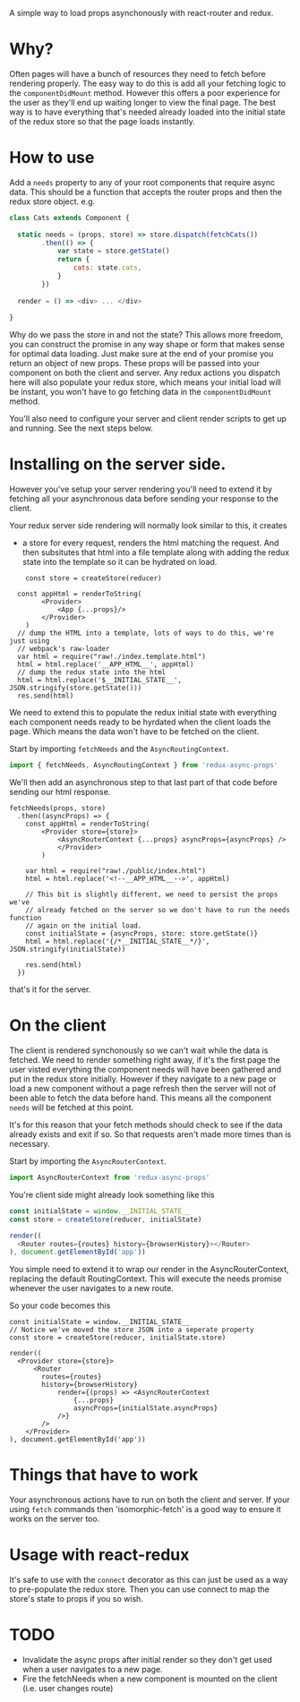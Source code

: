 
A simple way to load props asynchonously with react-router and redux.

# Why?

Often pages will have a bunch of resources they need to fetch before rendering
properly. The easy way to do this is add all your fetching logic to the 
`componentDidMount` method. However this offers a poor experience for the user as 
they'll end up waiting longer to view the final page. The best way is to have
everything that's needed already loaded into the initial state of the redux
store so that the page loads instantly.

# How to use
Add a `needs` property to any of your root components that require async data.
This should be a function that accepts the router props and then the redux store object. e.g.

```javascript
class Cats extends Component {
  
  static needs = (props, store) => store.dispatch(fetchCats())
		.then(() => {
			var state = store.getState()
			return {
				cats: state.cats,
			}
		})
	
  render = () => <div> ... </div>
 
}
```

Why do we pass the store in and not the state? This allows more freedom, you can construct the promise in any way shape or form that makes sense for optimal data loading. Just make sure at the end of your promise you return an object of new props. These props will be passed into your component on both
the client and server. Any redux actions you dispatch here will also populate your redux store, which means your initial load will be instant, you won't have to go fetching data in the `componentDidMount` method.

You'll also need to configure your server and client render scripts to get up and running. See the next steps below.

# Installing on the server side.
However you've setup your server rendering you'll need to extend it by fetching 
all your asynchronous data before sending your response to the client.

Your redux server side rendering will normally look similar to this, it creates
* a store for every request, renders the html matching the request. And then
subsitutes that html into a file template along with adding the redux state
into the template so it can be hydrated on load. 
```
	const store = createStore(reducer)

  const appHtml = renderToString(
		<Provider>
			<App {...props}/>
		</Provider>
	)
  // dump the HTML into a template, lots of ways to do this, we're just using
  // webpack's raw-loader
  var html = require("raw!./index.template.html")
  html = html.replace('__APP_HTML__', appHtml)
  // dump the redux state into the html
  html = html.replace('$__INITIAL_STATE__', JSON.stringify(store.getState()))
  res.send(html)
```

We need to extend this to populate the redux initial state with everything each
component needs ready to be hyrdated when the client loads the page. Which means
the data won't have to be fetched on the client.


Start by importing `fetchNeeds` and the `AsyncRoutingContext`.
```javascript
import { fetchNeeds, AsyncRoutingContext } from 'redux-async-props'
```

We'll then add an asynchronous step to that last part of that code before 
sending our html response.
```
fetchNeeds(props, store)
  .then((asyncProps) => {
  	const appHtml = renderToString(
  		<Provider store={store}>
  			<AsyncRouterContext {...props} asyncProps={asyncProps} />
			</Provider>
		)
    
    var html = require("raw!./public/index.html")
    html = html.replace('<!--__APP_HTML__-->', appHtml)

    // This bit is slightly different, we need to persist the props we've 
    // already fetched on the server so we don't have to run the needs function
    // again on the initial load.
    const initialState = {asyncProps, store: store.getState()}
    html = html.replace('{/*__INITIAL_STATE__*/}', JSON.stringify(initialState))
    
    res.send(html)
  })
```

that's it for the server.

# On the client

The client is rendered synchonously so we can't wait while the data is fetched.
We need to render something right away, if it's the first page the user visted
everything the component needs will have been gathered and put in the redux
store initially. However if they navigate to a new page or load a new component
without a page refresh then the server will not of been able to fetch the data
before hand. This means all the component `needs` will be fetched at this point.

It's for this reason that your fetch methods should check to see if the data 
already exists and exit if so. So that requests aren't made more times than is
necessary.

Start by importing the `AsyncRouterContext`.
```javascript
import AsyncRouterContext from 'redux-async-props'
```

You're client side might already look something like this
```javascript
const initialState = window.__INITIAL_STATE__
const store = createStore(reducer, initialState)

render((
  <Router routes={routes} history={browserHistory}></Router>
), document.getElementById('app'))
```

You simple need to extend it to wrap our render in the AsyncRouterContext,
replacing the default RoutingContext. This will execute the needs promise 
whenever the user navigates to a new route.

So your code becomes this
```
const initialState = window.__INITIAL_STATE__
// Notice we've moved the store JSON into a seperate property
const store = createStore(reducer, initialState.store)

render((
  <Provider store={store}>
	  <Router 
	  	routes={routes} 
	  	history={browserHistory}
			render={(props) => <AsyncRouterContext 
				{...props} 
				asyncProps={initialState.asyncProps}
			/>}
		/>
	</Provider>
), document.getElementById('app'))
```

# Things that have to work
Your asynchronous actions have to run on both the client and server. 
If your using `fetch` commands then 'isomorphic-fetch' is a good way to ensure
it works on the server too.

# Usage with react-redux
It's safe to use with the `connect` decorator as this can just be used as a way
to pre-populate the redux store. Then you can use connect to map the store's 
state to props if you so wish.

# TODO
  - Invalidate the async props after initial render so they don't get used when a user navigates to a new page.
  - Fire the fetchNeeds when a new component is mounted on the client (i.e. user changes route)


